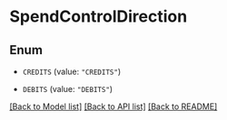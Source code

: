 # SpendControlDirection

## Enum


* `CREDITS` (value: `"CREDITS"`)

* `DEBITS` (value: `"DEBITS"`)


[[Back to Model list]](../README.md#documentation-for-models) [[Back to API list]](../README.md#documentation-for-api-endpoints) [[Back to README]](../README.md)


